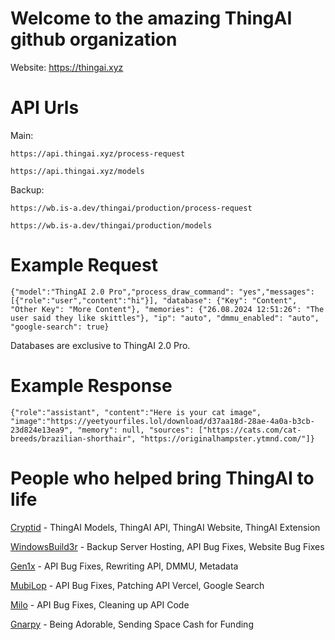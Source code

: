 # Welcome to the amazing ThingAI github organization
Website: https://thingai.xyz
# API Urls
Main:
```
https://api.thingai.xyz/process-request
```
```
https://api.thingai.xyz/models
```
Backup:
```
https://wb.is-a.dev/thingai/production/process-request
```
```
https://wb.is-a.dev/thingai/production/models
```
# Example Request
```
{"model":"ThingAI 2.0 Pro","process_draw_command": "yes","messages":[{"role":"user","content":"hi"}], "database": {"Key": "Content", "Other Key": "More Content"}, "memories": {"26.08.2024 12:51:26": "The user said they like skittles"}, "ip": "auto", "dmmu_enabled": "auto", "google-search": true}
```
Databases are exclusive to ThingAI 2.0 Pro.
# Example Response
```
{"role":"assistant", "content":"Here is your cat image", "image":"https://yeetyourfiles.lol/download/d37aa18d-28ae-4a0a-b3cb-23d824e13ea9", "memory": null, "sources": ["https://cats.com/cat-breeds/brazilian-shorthair", "https://originalhampster.ytmnd.com/"]}
```

# People who helped bring ThingAI to life
[Cryptid](https://github.com/NotCryptid) - ThingAI Models, ThingAI API, ThingAI Website, ThingAI Extension

[WindowsBuild3r](https://github.com/davidctinescu) - Backup Server Hosting, API Bug Fixes, Website Bug Fixes

[Gen1x](https://github.com/Gen1x-ALT/) - API Bug Fixes, Rewriting API, DMMU, Metadata

[MubiLop](https://github.com/cicerorph) - API Bug Fixes, Patching API Vercel, Google Search

[Milo](https://github.com/MiloDev123) - API Bug Fixes, Cleaning up API Code

[Gnarpy](https://github.com/gnarpymybeloved) - Being Adorable, Sending Space Cash for Funding
